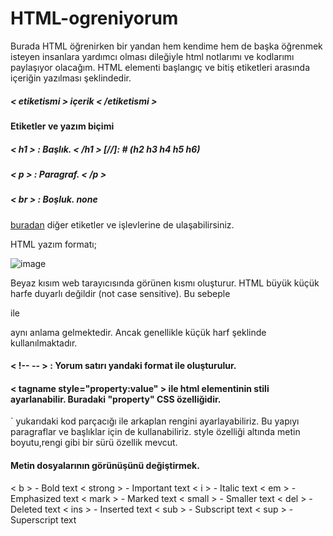 # HTML-ogreniyorum
Burada HTML öğrenirken bir yandan hem kendime hem de başka öğrenmek isteyen insanlara yardımcı olması dileğiyle html notlarımı ve kodlarımı paylaşıyor olacağım.
HTML elementi başlangıç ve bitiş etiketleri arasında içeriğin yazılması şeklindedir.
##### < etiketismi > içerik < /etiketismi >

#### Etiketler ve yazım biçimi
##### < h1 > : Başlık.    < /h1 > [//]: # (h2 h3 h4 h5 h6) 
##### < p >  : Paragraf.  < /p > 
##### < br > : Boşluk.     none

[buradan](https://www.w3schools.com/tags/default.asp) diğer etiketler ve işlevlerine de ulaşabilirsiniz.

HTML yazım formatı;

![image](https://user-images.githubusercontent.com/99764271/193239707-f7794c8d-5082-49f1-8ba4-12ee7091be3e.png)

Beyaz kısım web tarayıcısında görünen kısmı oluşturur.
HTML büyük küçük harfe duyarlı değildir (not case sensitive). Bu sebeple <P> ile <p> aynı anlama gelmektedir. Ancak genellikle küçük harf şeklinde kullanılmaktadır.

#### < !-- -- > : Yorum satırı yandaki format ile oluşturulur.
#### < tagname style="property:value" > ile html elementinin stili ayarlanabilir. Buradaki "property" CSS özelliğidir.

`<body style="background-color:powederblue"> 
yukarıdaki kod parçacığı ile arkaplan rengini ayarlayabiliriz. Bu yapıyı paragraflar ve başlıklar için de kullanabiliriz.
style özelliği altında metin boyutu,rengi gibi bir sürü özellik mevcut.

#### Metin dosyalarının görünüşünü değiştirmek.
< b > - Bold text
< strong > - Important text
< i > - Italic text
< em > - Emphasized text
< mark > - Marked text
< small > - Smaller text
< del > - Deleted text
< ins > - Inserted text
< sub > - Subscript text
< sup > - Superscript text


</body>